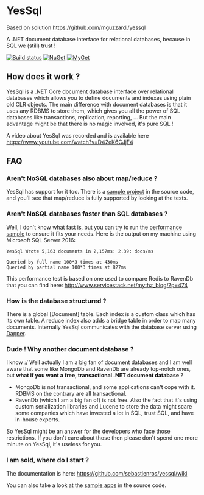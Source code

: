 YesSql
=============

Based on solution https://github.com/mguzzardi/yessql

A .NET document database interface for relational databases, because in SQL we (still) trust !

[![Build status](https://ci.appveyor.com/api/projects/status/38x1yf40wbefpvo5?svg=true)](https://ci.appveyor.com/project/SebastienRos/yessql-un1yf)
[![NuGet](https://img.shields.io/nuget/v/YesSql.core.svg)](https://www.nuget.org/packages/YesSql.Core)
[![MyGet](https://img.shields.io/myget/yessql/v/yessql.core.svg)](https://www.myget.org/feed/Packages/yessql)

How does it work ?
-------------------

YesSql is a .NET Core document database interface over relational databases which allows you to define documents and indexes using plain old CLR objects. The main difference
with document databases is that it uses any RDBMS to store them, which gives you all the power of SQL databases
like transactions, replication, reporting, ... But the main advantage might be that there is no magic involved, it's pure SQL !

A video about YesSql was recorded and is available here https://www.youtube.com/watch?v=D42eK6CJjF4 

FAQ
-------------------

### Aren't NoSQL databases also about map/reduce ?

YesSql has support for it too. There is a [sample project](https://github.com/sebastienros/yessql/tree/master/samples/YesSql.Samples.Hi) in the source code, and you'll see that map/reduce is fully supported by looking at the tests.

### Aren't NoSQL databases  faster than SQL databases ?

Well, I don't know what fast is, but you can try to run the [performance sample](https://github.com/sebastienros/yessql/tree/master/samples/YesSql.Samples.Performance) to ensure it fits your needs. Here is the output on my machine using Microsoft SQL Server 2016:

    YesSql Wrote 5,163 documents in 2,157ms: 2.39: docs/ms
  
    Queried by full name 100*3 times at 430ms
    Queried by partial name 100*3 times at 827ms

This performance test is based on one used to compare Redis to RavenDb that you can find here: http://www.servicestack.net/mythz_blog/?p=474

### How is the database structured ?

There is a global [Document] table. Each index is a custom class which has its own table. A reduce index also adds a bridge table in order to map many documents. 
Internally YesSql communicates with the database server using [Dapper](https://github.com/StackExchange/dapper-dot-net).

### Dude ! Why another document database ?

I know :/ Well actually I am a big fan of document databases and I am well aware that some like MongoDb and RavenDb are already top-notch ones, but __what if you want a free, transactional .NET document database__ ?

* MongoDb is not transactional, and some applications can't cope with it. RDBMS on the contrary are all transactional. 
* RavenDb (which I am a big fan of) is not free. Also the fact that it's using custom serialization libraries and Lucene to store the data might scare some companies which have invested a lot in SQL, trust SQL, and have in-house experts.

So YesSql might be an answer for the developers who face those restrictions. If you don't care about those then please don't spend one more minute on YesSql, it's useless for you.

### I am sold, where do I start ?

The documentation is here: https://github.com/sebastienros/yessql/wiki

You can also take a look at the [sample apps](https://github.com/sebastienros/yessql/tree/master/samples) in the source code.
